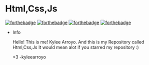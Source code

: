 # Html,Css,Js
 [![forthebadge](https://forthebadge.com/images/badges/uses-html.svg)](https://forthebadge.com)
 [![forthebadge](https://forthebadge.com/images/badges/built-with-swag.svg)](https://forthebadge.com)
 [![forthebadge](https://forthebadge.com/images/badges/made-with-javascript.svg)](https://forthebadge.com)
 [![forthebadge](https://forthebadge.com/images/badges/uses-css.svg)](https://forthebadge.com)
 * Info
  
   Hello! This is me! Kylee Arroyo. And this is my Repository called Html,Css,Js
    It would mean alot if you starred my repository :)
    
    <3 -kyleearroyo

